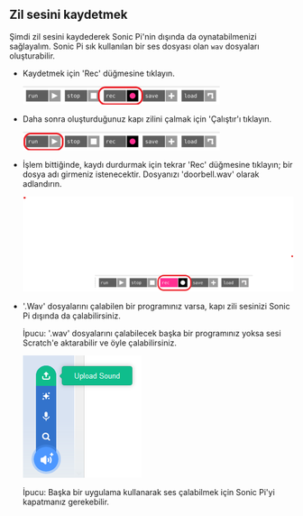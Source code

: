 ## Zil sesini kaydetmek

Şimdi zil sesini kaydederek Sonic Pi'nin dışında da oynatabilmenizi sağlayalım. Sonic Pi sık kullanılan bir ses dosyası olan `wav` dosyaları oluşturabilir.

+ Kaydetmek için 'Rec' düğmesine tıklayın.
    
    ![ekran görüntüsü](images/tune-record.png)

+ Daha sonra oluşturduğunuz kapı zilini çalmak için 'Çalıştır'ı tıklayın.
    
    ![ekran görüntüsü](images/tune-run.png)

+ İşlem bittiğinde, kaydı durdurmak için tekrar 'Rec' düğmesine tıklayın; bir dosya adı girmeniz istenecektir. Dosyanızı 'doorbell.wav' olarak adlandırın.
    
    ![ekran görüntüsü](images/tune-record-stop.png)

+ '.Wav' dosyalarını çalabilen bir programınız varsa, kapı zili sesinizi Sonic Pi dışında da çalabilirsiniz.
    
    İpucu: '.wav' dosyalarını çalabilecek başka bir programınız yoksa sesi Scratch'e aktarabilir ve öyle çalabilirsiniz.
    
    ![ekran görüntüsü](images/scratch-upload.png)
    
    İpucu: Başka bir uygulama kullanarak ses çalabilmek için Sonic Pi'yi kapatmanız gerekebilir.